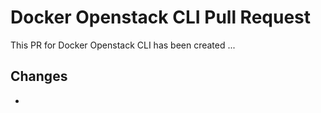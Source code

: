 # Docker Openstack CLI Pull Request

This PR for Docker Openstack CLI has been created ...

## Changes
-
